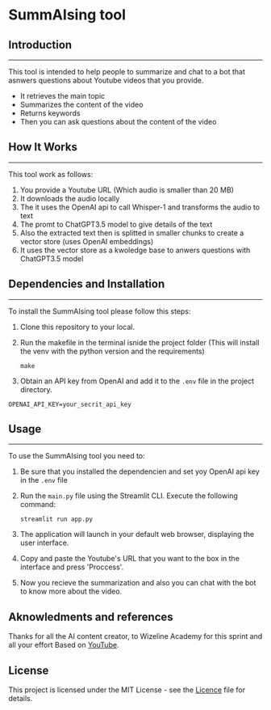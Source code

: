 # SummAIsing tool



## Introduction
------------
This tool is intended to help people to summarize and chat to a bot that asnwers questions about Youtube videos that you provide.
- It retrieves the main topic
- Summarizes the content of the video
- Returns keywords
- Then you can ask questions about the content of the video

## How It Works
------------
This tool work as follows:

1. You provide a Youtube URL (Which audio is smaller than 20 MB)
2. It downloads the audio locally
3. The it uses the OpenAI api to call Whisper-1 and transforms the audio to text
4. The promt to ChatGPT3.5 model to give details of the text
5. Also the extracted text then is splitted in smaller chunks to create a vector store (uses OpenAI embeddings)
6. It uses the vector store as a kwoledge base to anwers questions with ChatGPT3.5 model

## Dependencies and Installation
----------------------------
To install the SummAIsing tool please follow this steps:

1. Clone this repository to your local.

2. Run the makefile in the terminal isnide the project folder (This will install the venv with the python version and the requirements)
   ```commandline
   make
   ```
4. Obtain an API key from OpenAI and add it to the `.env` file in the project directory.
```commandline
OPENAI_API_KEY=your_secrit_api_key
```

## Usage
-----
To use the SummAIsing tool you need to:

1. Be sure that you installed the dependencien and set yoy OpenAI api key in the `.env` file

2. Run the `main.py` file using the Streamlit CLI. Execute the following command:
   ```
   streamlit run app.py
   ```

3. The application will launch in your default web browser, displaying the user interface.

4. Copy and paste the Youtube's URL that you want to the box in the interface and press 'Proccess'.

5. Now you recieve the summarization and also you can chat with the bot to know more about the video.

## Aknowledments and references
Thanks for all the AI content creator, to Wizeline Academy for this sprint and all your effort
Based on [YouTube](https://youtu.be/dXxQ0LR-3Hg).


## License

This project is licensed under the MIT License - see the [Licence](./LICENSE.md) file for details.


